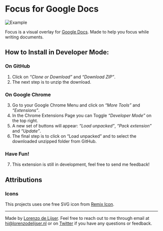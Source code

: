 # Focus for Google Docs

![Example](https://pbs.twimg.com/media/EKYL1o5WkAA29gN?format=jpg&name=4096x4096 "Focus for Google Docs Chrome Extension Example")

Focus is a visual overlay for [Google Docs](https://docs.google.com). Made to help you focus while writing documents.

## How to Install in Developer Mode:

### On GitHub

1. Click on _“Clone or Download”_ and _“Download ZIP”_.
2. The next step is to unzip the download.

### On Google Chrome

3. Go to your Google Chrome Menu and click on _“More Tools”_ and _“Extensions”_.
4. In the Chrome Extensions Page you can Toggle _“Developer Mode”_ on the top right.
5. A new set of buttons will appear: _“Load unpacked”_, _“Pack extension”_ and _“Update”_.
6. The final step is to click on “Load unpacked” and to select the downloaded unzipped folder from GitHub.

### Have Fun!

7. This extension is still in development, feel free to send me feedback!

## Attributions

### Icons

This projects uses one free SVG icon from [Remix Icon](https://remixicon.com/).

---

Made by [Lorenzo de Lijser](https://twitter.com/lorenzodelijser). Feel free to reach out to me through email at [hi@lorenzodelijser.nl](mailto:hi@lorenzodelijser.nl) or on [Twitter](https://twitter.com/lorenzodelijser) if you have any questions or feedback.
